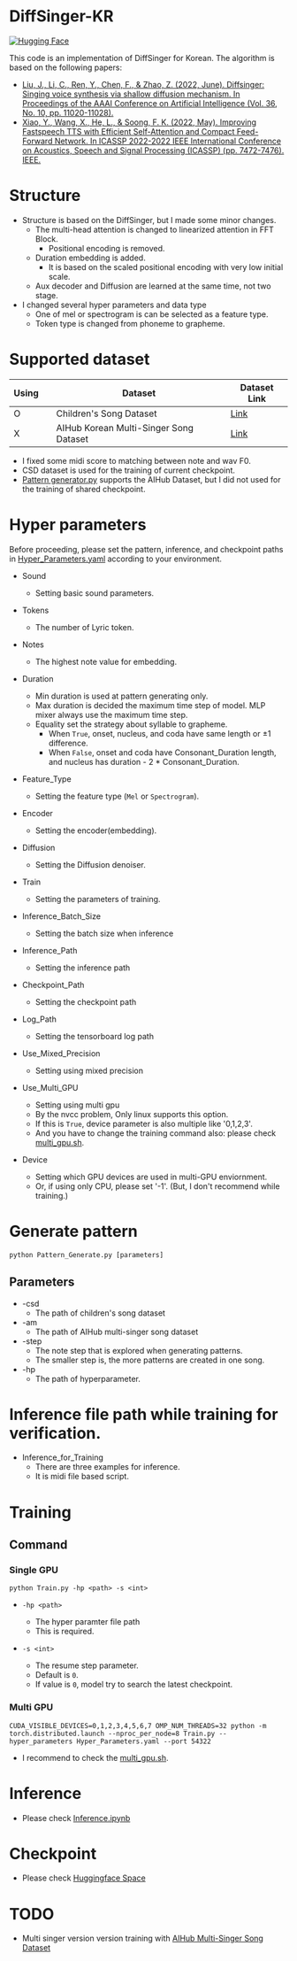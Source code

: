 # DiffSinger-KR
[![Hugging Face](https://img.shields.io/badge/%F0%9F%A4%97%20Hugging%20Face-blue?label=Demo)](https://huggingface.co/spaces/codejin/DiffSingerKR)

This code is an implementation of DiffSinger for Korean. The algorithm is based on the following papers:
* [Liu, J., Li, C., Ren, Y., Chen, F., & Zhao, Z. (2022, June). Diffsinger: Singing voice synthesis via shallow diffusion mechanism. In Proceedings of the AAAI Conference on Artificial Intelligence (Vol. 36, No. 10, pp. 11020-11028).](https://arxiv.org/abs/2105.02446)
* [Xiao, Y., Wang, X., He, L., & Soong, F. K. (2022, May). Improving Fastspeech TTS with Efficient Self-Attention and Compact Feed-Forward Network. In ICASSP 2022-2022 IEEE International Conference on Acoustics, Speech and Signal Processing (ICASSP) (pp. 7472-7476). IEEE.](https://ieeexplore.ieee.org/document/9746408)


# Structure
* Structure is based on the DiffSinger, but I made some minor changes.
    * The multi-head attention is changed to linearized attention in FFT Block.
        * Positional encoding is removed.
    * Duration embedding is added.
        * It is based on the scaled positional encoding with very low initial scale.
    * Aux decoder and Diffusion are learned at the same time, not two stage.
* I changed several hyper parameters and data type
    * One of mel or spectrogram is can be selected as a feature type.
    * Token type is changed from phoneme to grapheme.

# Supported dataset

| Using  | | Dataset                                | Dataset Link                                                                              |
|--------|-|----------------------------------------|-------------------------------------------------------------------------------------------|
| O      | | Children's Song Dataset                | [Link](https://github.com/emotiontts/emotiontts_open_db/tree/master/Dataset/CSD)          |
| X      | | AIHub Korean Multi-Singer Song Dataset | [Link](https://aihub.or.kr/aihubdata/data/view.do?currMenu=115&topMenu=100&dataSetSn=465) |

* I fixed some midi score to matching between note and wav F0.
* CSD dataset is used for the training of current checkpoint.
* [Pattern generator.py](./Pattern_Generator.py) supports the AIHub Dataset, but I did not used for the training of shared checkpoint.

# Hyper parameters
Before proceeding, please set the pattern, inference, and checkpoint paths in [Hyper_Parameters.yaml](Hyper_Parameters.yaml) according to your environment.

* Sound
    * Setting basic sound parameters.

* Tokens
    * The number of Lyric token.

* Notes
    * The highest note value for embedding.

* Duration
    * Min duration is used at pattern generating only.
    * Max duration is decided the maximum time step of model.
        MLP mixer always use the maximum time step.
    * Equality set the strategy about syllable to grapheme.
        * When `True`, onset, nucleus, and coda have same length or ±1 difference.
        * When `False`, onset and coda have Consonant_Duration length, and nucleus has duration - 2 * Consonant_Duration.

* Feature_Type
    * Setting the feature type (`Mel` or `Spectrogram`).

* Encoder
    * Setting the encoder(embedding).

* Diffusion
    * Setting the Diffusion denoiser.

* Train
    * Setting the parameters of training.

* Inference_Batch_Size
    * Setting the batch size when inference

* Inference_Path
    * Setting the inference path

* Checkpoint_Path
    * Setting the checkpoint path

* Log_Path
    * Setting the tensorboard log path

* Use_Mixed_Precision
    * Setting using mixed precision

* Use_Multi_GPU
    * Setting using multi gpu
    * By the nvcc problem, Only linux supports this option.
    * If this is `True`, device parameter is also multiple like '0,1,2,3'.
    * And you have to change the training command also: please check  [multi_gpu.sh](./multi_gpu.sh).

* Device
    * Setting which GPU devices are used in multi-GPU enviornment.
    * Or, if using only CPU, please set '-1'. (But, I don't recommend while training.)

# Generate pattern

```
python Pattern_Generate.py [parameters]
```
## Parameters
* -csd
    * The path of children's song dataset
* -am
    * The path of AIHub multi-singer song dataset
* -step
    * The note step that is explored when generating patterns.
    * The smaller step is, the more patterns are created in one song.
* -hp
    * The path of hyperparameter.
    
# Inference file path while training for verification.

* Inference_for_Training
    * There are three examples for inference.
    * It is midi file based script.

# Training

## Command

### Single GPU
```
python Train.py -hp <path> -s <int>
```

* `-hp <path>`
    * The hyper paramter file path
    * This is required.

* `-s <int>`
    * The resume step parameter.
    * Default is `0`.
    * If value is `0`, model try to search the latest checkpoint.

### Multi GPU
```
CUDA_VISIBLE_DEVICES=0,1,2,3,4,5,6,7 OMP_NUM_THREADS=32 python -m torch.distributed.launch --nproc_per_node=8 Train.py --hyper_parameters Hyper_Parameters.yaml --port 54322
```

* I recommend to check the [multi_gpu.sh](./multi_gpu.sh).

# Inference
* Please check [Inference.ipynb](./Inference.ipynb)

# Checkpoint
* Please check [Huggingface Space](https://huggingface.co/spaces/codejin/diffsingerkr/blob/main/Checkpoint/S_200000.pt)

# TODO
* Multi singer version version training with [AIHub Multi-Singer Song Dataset](https://aihub.or.kr/aihubdata/data/view.do?currMenu=115&topMenu=100&dataSetSn=465)